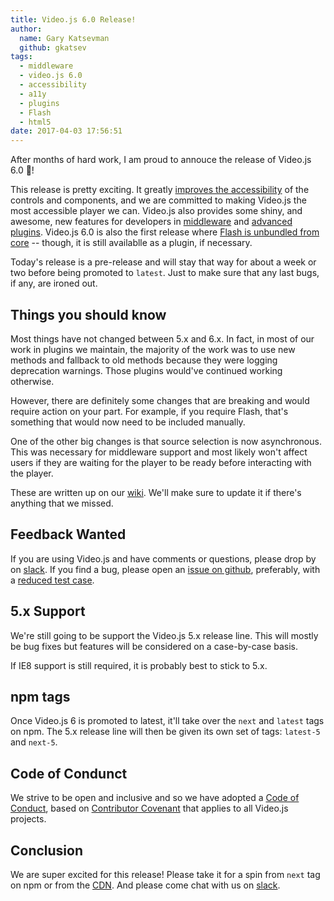 ```yaml
---
title: Video.js 6.0 Release!
author:
  name: Gary Katsevman
  github: gkatsev
tags:
  - middleware
  - video.js 6.0
  - accessibility
  - a11y
  - plugins
  - Flash
  - html5
date: 2017-04-03 17:56:51
---
```



After months of hard work, I am proud to annouce the release of Video.js 6.0 🎉!

This release is pretty exciting. It greatly [improves the accessibility][a11y-post] of the controls and components, and we are committed to making Video.js the most accessible player we can. Video.js also provides some shiny, and awesome, new features for developers in [middleware][] and [advanced plugins][]. Video.js 6.0 is also the first release where [Flash is unbundled from core][remove-flash] -- though, it is still availablle as a plugin, if necessary.

Today's release is a pre-release and will stay that way for about a week or two before being promoted to `latest`. Just to make sure that any last bugs, if any, are ironed out.

## Things you should know
Most things have not changed between 5.x and 6.x. In fact, in most of our work in plugins we maintain, the majority of the work was to use new methods and fallback to old methods because they were logging deprecation warnings. Those plugins would've continued working otherwise.

However, there are definitely some changes that are breaking and would require action on your part. For example, if you require Flash, that's something that would now need to be included manually.

One of the other big changes is that source selection is now asynchronous. This was necessary for middleware support and most likely won't affect users if they are waiting for the player to be ready before interacting with the player.

These are written up on our [wiki][breaking-6]. We'll make sure to update it if there's anything that we missed.

## Feedback Wanted
If you are using Video.js and have comments or questions, please drop by on [slack][]. If you find a bug, please open an [issue on github][new-issue], preferably, with a [reduced test case][reduced].

## 5.x Support
We're still going to be support the Video.js 5.x release line. This will mostly be bug fixes but features will be considered on a case-by-case basis.

If IE8 support is still required, it is probably best to stick to 5.x.

## npm tags

Once Video.js 6 is promoted to latest, it'll take over the `next` and `latest` tags on npm. The 5.x release line will then be given its own set of tags: `latest-5` and `next-5`.

## Code of Condunct

We strive to be open and inclusive and so we have adopted a [Code of Conduct][coc], based on [Contributor Covenant][contrib-cov] that applies to all Video.js projects.

## Conclusion

We are super excited for this release! Please take it for a spin from `next` tag on npm or from the [CDN][vjs-6]. And please come chat with us on [slack][].

[a11y-post]: Feature-Spotlight-Accessibility.md
[middleware]: Feature-Spotlight-Middleware.md
[advanced plugins]: Feature-Spotlight-Advanced-Plugins.md
[remove-flash]: Video-js-removes-Flash-from-core-player.md
[breaking-6]: https://github.com/videojs/video.js/wiki/Video.js-6-Migration-Guide
[new-issue]: https://github.com/videojs/video.js/issues/new
[slack]: http://slack.videojs.com
[reduced]: https://css-tricks.com/reduced-test-cases/
[coc]: https://github.com/videojs/video.js/blob/master/CODE_OF_CONDUCT.md
[contrib-cov]: http://contributor-covenant.org
[vjs-6]: http://vjs.zencdn.net/6.0.0/video.js
